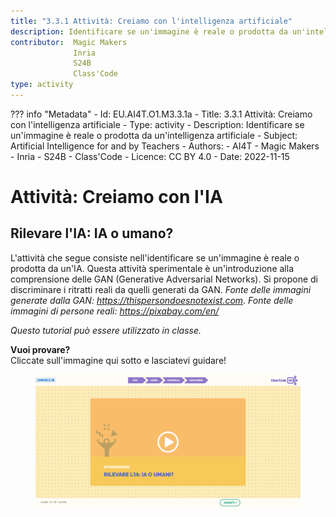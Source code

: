 ```yaml
---
title: "3.3.1 Attività: Creiamo con l'intelligenza artificiale"
description: Identificare se un'immagine è reale o prodotta da un'intelligenza artificiale
contributor:  Magic Makers
              Inria
              S24B
              Class'Code  
type: activity
---
```

??? info "Metadata"
    - Id: EU.AI4T.O1.M3.3.1a
    - Title: 3.3.1 Attività: Creiamo con l'intelligenza artificiale
    - Type: activity
    - Description: Identificare se un'immagine è reale o prodotta da un'intelligenza artificiale
    - Subject: Artificial Intelligence for and by Teachers
    - Authors:
        - AI4T 
        - Magic Makers
        - Inria
        - S24B
        - Class'Code
    - Licence: CC BY 4.0
    - Date: 2022-11-15

# Attività: Creiamo con l'IA
## Rilevare l'IA: IA o umano?

L'attività che segue consiste nell'identificare se un'immagine è reale o prodotta da un'IA. Questa attività sperimentale è un'introduzione alla comprensione delle GAN (Generative Adversarial Networks). Si propone di discriminare i ritratti reali da quelli generati da GAN.
*Fonte delle immagini generate dalla GAN: https://thispersondoesnotexist.com*.
*Fonte delle immagini di persone reali: https://pixabay.com/en/*

_Questo tutorial può essere utilizzato in classe._

**Vuoi provare?**  
Cliccate sull'immagine qui sotto e lasciatevi guidare!

<a href="https://pixees.fr/classcodeiai/app/tuto3-ai4t/?lang=it" target="_blank"><figure>
  <img src="Images/Tuto-M3-HumanandAI-IT.png"/>
</figure></a>

